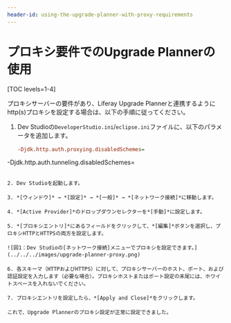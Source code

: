 ```yaml
---
header-id: using-the-upgrade-planner-with-proxy-requirements
---
```


# プロキシ要件でのUpgrade Plannerの使用

[TOC levels=1-4]

プロキシサーバーの要件があり、Liferay Upgrade Plannerと連携するようにhttp(s)プロキシを設定する場合は、以下の手順に従ってください。

1. Dev Studioの`DeveloperStudio.ini`/`eclipse.ini`ファイルに、以下のパラメータを追加します。

   ```ini
   -Djdk.http.auth.proxying.disabledSchemes=
-Djdk.http.auth.tunneling.disabledSchemes=
   ```

2. Dev Studioを起動します。

3. *[ウィンドウ]* → *[設定]* → *[一般]* → *[ネットワーク接続]*に移動します。

4. *[Active Provider]*のドロップダウンセレクターを*[手動]*に設定します。

5. *[プロキシエントリ]*にあるフィールドをクリックして、*[編集]*ボタンを選択し、プロキシHTTPとHTTPSの両方を設定します。

   ![図1：Dev Studioの[ネットワーク接続]メニューでプロキシを設定できます。](../../../images/upgrade-planner-proxy.png)

6. 各スキーマ（HTTPおよびHTTPS）に対して、プロキシサーバーのホスト、ポート、および認証設定を入力します（必要な場合）。プロキシホストまたはポート設定の末尾には、ホワイトスペースを入れないでください。

7. プロキシエントリを設定したら、*[Apply and Close]*をクリックします。

 これで、Upgrade Plannerのプロキシ設定が正常に設定できました。
